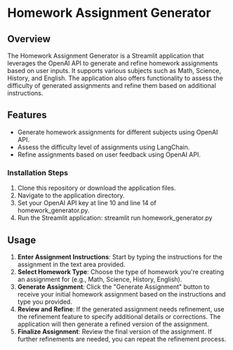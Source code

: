 # Homework Assignment Generator

## Overview
The Homework Assignment Generator is a Streamlit application that leverages the OpenAI API to generate and refine homework assignments based on user inputs. It supports various subjects such as Math, Science, History, and English. The application also offers functionality to assess the difficulty of generated assignments and refine them based on additional instructions.

## Features
- Generate homework assignments for different subjects using OpenAI API.
- Assess the difficulty level of assignments using LangChain.
- Refine assignments based on user feedback using OpenAI API.

### Installation Steps
1. Clone this repository or download the application files.
2. Navigate to the application directory.
3. Set your OpenAI API key at line 10 and line 14 of homework_generator.py.
4. Run the Streamlit application: streamlit run homework_generator.py

## Usage
1. **Enter Assignment Instructions**: Start by typing the instructions for the assignment in the text area provided.
2. **Select Homework Type**: Choose the type of homework you're creating an assignment for (e.g., Math, Science, History, English).
3. **Generate Assignment**: Click the "Generate Assignment" button to receive your initial homework assignment based on the instructions and type you provided.
4. **Review and Refine**: If the generated assignment needs refinement, use the refinement feature to specify additional details or corrections. The application will then generate a refined version of the assignment.
5. **Finalize Assignment**: Review the final version of the assignment. If further refinements are needed, you can repeat the refinement process.